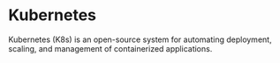 # Kubernetes

Kubernetes (K8s) is an open-source system for automating deployment, scaling, and management of containerized applications.

